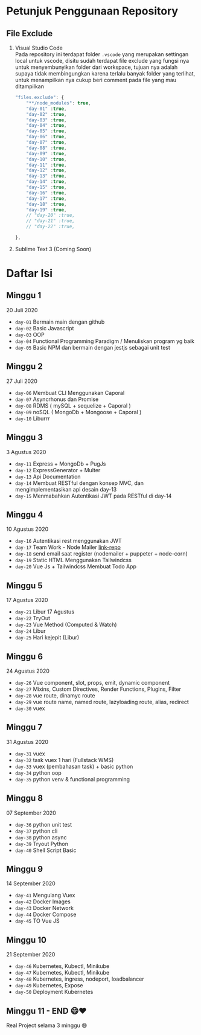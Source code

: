 # Petunjuk Penggunaan Repository
## File Exclude
1. Visual Studio Code  
    Pada repository ini terdapat folder `.vscode` yang merupakan settingan local untuk vscode, disitu sudah terdapat file exclude yang fungsi nya untuk menyembunyikan folder dari workspace, tujuan nya adalah supaya tidak membingungkan karena terlalu banyak folder yang terlihat, untuk menampilkan nya cukup beri comment pada file yang mau ditampilkan

    ```js
    "files.exclude": {
        "**/node_modules": true,
        "day-01" :true,
        "day-02" :true,
        "day-03" :true,
        "day-04" :true,
        "day-05" :true,
        "day-06" :true,
        "day-07" :true,
        "day-08" :true,
        "day-09" :true,
        "day-10" :true,
        "day-11" :true,
        "day-12" :true,
        "day-13" :true,
        "day-14" :true,
        "day-15" :true,
        "day-16" :true,
        "day-17" :true,
        "day-18" :true,
        "day-19" :true,
        // "day-20" :true,
        // "day-21" :true,
        // "day-22" :true,

    },
    ```
2. Sublime Text 3 (Coming Soon)

# Daftar Isi
## Minggu 1
20 Juli 2020
- `day-01` Bermain main dengan github
- `day-02` Basic Javascript
- `day-03` OOP
- `day-04` Functional Programming Paradigm / Menuliskan program yg baik
- `day-05` Basic NPM dan bermain dengan jestjs sebagai unit test
## Minggu 2
27 Juli 2020
- `day-06` Membuat CLI Menggunakan Caporal
- `day-07` Asyncrhonus dan Promise
- `day-08` RDMS  ( mySQL + sequelize + Caporal )
- `day-09` noSQL ( MongoDb + Mongoose + Caporal )
- `day-10` Liburrr 
## Minggu 3
3 Agustus 2020
- `day-11` Express + MongoDb + PugJs 
- `day-12` ExpressGenerator + Multer 
- `day-13` Api Documentation
- `day-14` Membuat RESTful dengan konsep MVC, dan mengimplementasikan api desain day-13
- `day-15` Menmabahkan Autentikasi JWT pada RESTful di day-14
## Minggu 4
10 Agustus 2020
- `day-16` Autentikasi rest menggunakan JWT
- `day-17` Team Work - Node Mailer [link-repo](https://github.com/dimar-hanung/group3-nodemailer)
- `day-18` send email saat register (nodemailer + puppeter + node-corn)
- `day-19` Static HTML Menggunakan Tailwindcss
- `day-20` Vue Js + Tailwindcss Membuat Todo App
## Minggu 5
17 Agustus 2020
- `day-21` Libur 17 Agustus
- `day-22` TryOut
- `day-23` Vue Method (Computed & Watch)
- `day-24` Libur
- `day-25` Hari kejepit (Libur)
## Minggu 6
24 Agustus 2020
- `day-26` Vue component, slot, props, emit, dynamic component
- `day-27` Mixins, Custom Directives, Render Functions, Plugins, Filter
- `day-28` vue route, dinamyc route
- `day-29` vue route name, named route, lazyloading route, alias, redirect
- `day-30` vuex
## Minggu 7
31 Agustus 2020
- `day-31` vuex
- `day-32` task vuex 1 hari (Fullstack WMS)
- `day-33` vuex (pembahasan task) + basic python
- `day-34` python oop
- `day-35` python venv & functional programming
## Minggu 8
07 September 2020
- `day-36` python unit test
- `day-37` python cli
- `day-38` python async
- `day-39` Tryout Python
- `day-40` Shell Script Basic
## Minggu 9
14 September 2020
- `day-41` Mengulang Vuex
- `day-42` Docker Images
- `day-43` Docker Network
- `day-44` Docker Compose
- `day-45` TO Vue JS
## Minggu 10
21 September 2020
- `day-46` Kubernetes, Kubectl, Minikube
- `day-47` Kubernetes, Kubectl, Minikube
- `day-48` Kubernetes, ingress, nodeport, loadbalancer
- `day-49` Kubernetes, Expose
- `day-50` Deployment Kubernetes
## Minggu 11 - END 😄❤️
Real Project selama 3 minggu 😄